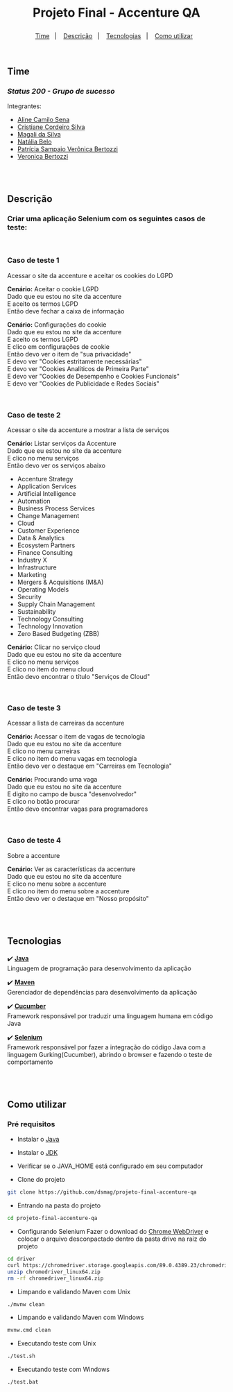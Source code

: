 # <p align="center">Projeto Final - Accenture QA</p>

<p align="center">
    <a href="#time">Time</a>&nbsp;&nbsp;&nbsp;|&nbsp;&nbsp;&nbsp;
  <a href="#descrição">Descrição</a>&nbsp;&nbsp;&nbsp;|&nbsp;&nbsp;&nbsp;
  <a href="#tecnologias">Tecnologias</a>&nbsp;&nbsp;&nbsp;|&nbsp;&nbsp;&nbsp;
  <a href="#como-utilizar">Como utilizar</a>&nbsp;&nbsp;&nbsp;
</p>

<br>

## Time
### <i> Status 200 - Grupo de sucesso </i>
Integrantes:

- [Aline Camilo Sena](https://github.com/bahamonde)
- [Cristiane Cordeiro Silva](https://github.com/crissbr)
- [Magali da Silva](https://github.com/dsmag)
- [Natália Belo](https://github.com/natbelo)
- [Patrícia Sampaio Verônica Bertozzi](https://github.com/patysiq)
- [Veronica Bertozzi](https://github.com/VeronicaBertozzi)

<br>

<br>

## Descrição
### Criar uma aplicação Selenium com os seguintes casos de teste:
<br>

### Caso de teste 1
Acessar o site da accenture e aceitar os cookies do LGPD

<b>Cenário:</b> Aceitar o cookie LGPD<br>
    Dado que eu estou no site da accenture <br>
    E aceito os termos LGPD <br>
    Então deve fechar a caixa de informação <br>

<b>Cenário:</b> Configurações do cookie<br>
    Dado que eu estou no site da accenture<br>
    E aceito os termos LGPD<br>
    E clico em configurações de cookie<br>
    Então devo ver o item de "sua privacidade"<br>
    E devo ver "Cookies estritamente necessárias"<br>
    E devo ver "Cookies Analíticos de Primeira Parte"<br>
    E devo ver "Cookies de Desempenho e Cookies Funcionais"<br>
    E devo ver "Cookies de Publicidade e Redes Sociais"<br>


<br>

### Caso de teste 2
Acessar o site da accenture a mostrar a lista de serviços

<b>Cenário:</b> Listar serviços da Accenture<br>
    Dado que eu estou no site da accenture<br>
    E clico no menu serviços<br>
    Então devo ver os serviços abaixo<br>
 - Accenture Strategy 
 - Application Services
 - Artificial Intelligence
 - Automation
 - Business Process Services
 - Change Management
 - Cloud
 - Customer Experience
 - Data & Analytics
 - Ecosystem Partners
 - Finance Consulting
 - Industry X
 - Infrastructure
 - Marketing
 - Mergers & Acquisitions (M&A)
 - Operating Models
 - Security
 - Supply Chain Management
 - Sustainability
 - Technology Consulting
 - Technology Innovation
 - Zero Based Budgeting (ZBB)

<b>Cenário:</b> Clicar no serviço cloud<br>
    Dado que eu estou no site da accenture<br>
    E clico no menu serviços<br>
    E clico no item do menu cloud<br>
    Então devo encontrar o título "Serviços de Cloud"<br>

<br>

### Caso de teste 3
Acessar a lista de carreiras da accenture

<b>Cenário: </b> Acessar o item de vagas de tecnologia<br>
    Dado que eu estou no site da accenture<br>
    E clico no menu carreiras<br>
    E clico no item do menu vagas em tecnologia<br>
    Então devo ver o destaque em "Carreiras em Tecnologia"<br>

<b>Cenário:</b> Procurando uma vaga<br>
    Dado que eu estou no site da accenture<br>
    E digito no campo de busca "desenvolvedor"<br>
    E clico no botão procurar<br>
    Então devo encontrar vagas para programadores<br>

<br>

### Caso de teste 4
Sobre a accenture

<b>Cenário:</b> Ver as características da accenture<br>
    Dado que eu estou no site da accenture<br>
    E clico no menu sobre a accenture<br>
    E clico no item do menu sobre a accenture<br>
    Então devo ver o destaque em "Nosso propósito"<br>

<br>

<br>

## Tecnologias


:heavy_check_mark: <b> [Java](https://www.java.com/pt-BR/) </b><br>
Linguagem de programação para desenvolvimento da aplicação <br>

:heavy_check_mark: <b> [Maven](https://maven.apache.org/) </b><br>
Gerenciador de dependências para desenvolvimento da aplicação <br>

:heavy_check_mark: <b> [Cucumber](https://cucumber.io/) </b><br>
Framework responsável por traduzir uma linguagem humana em código Java <br>

:heavy_check_mark: <b> [Selenium](https://www.selenium.dev/) </b><br>
Framework responsável por fazer a integração do código Java com a linguagem Gurking(Cucumber), abrindo o browser e fazendo o teste de comportamento <br>

<br>

<br>

## Como utilizar

### Pré requisitos
- Instalar o [Java](https://www.java.com/pt-BR/download/ie_manual.jsp?locale=pt_BR)
- Instalar o [JDK](https://www.oracle.com/br/java/technologies/javase/javase-jdk8-downloads.html)
- Verificar se o JAVA_HOME está configurado em seu computador

- Clone do projeto
```bash
git clone https://github.com/dsmag/projeto-final-accenture-qa
```

- Entrando na pasta do projeto
```bash
cd projeto-final-accenture-qa
```

- Configurando Selenium
Fazer o download do [Chrome WebDriver](https://chromedriver.chromium.org/downloads) e colocar o arquivo desconpactado dentro da pasta drive na raiz do projeto

```bash
cd driver
curl https://chromedriver.storage.googleapis.com/89.0.4389.23/chromedriver_linux64.zip
unzip chromedriver_linux64.zip
rm -rf chromedriver_linux64.zip

```

- Limpando e validando Maven com Unix
```bash
./mvnw clean
```

- Limpando e validando Maven com Windows
```bash
mvnw.cmd clean
```

- Executando teste com Unix
```bash
./test.sh
```

- Executando teste com Windows
```bash
./test.bat
```